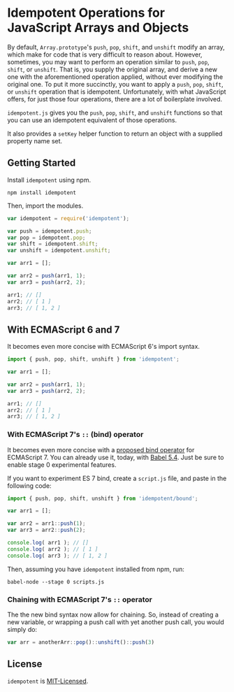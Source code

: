 # Idempotent Operations for JavaScript Arrays and Objects

By default, `Array.prototype`'s `push`, `pop`, `shift`, and `unshift` modify an array, which make for code that is very difficult to reason about. However, sometimes, you may want to perform an operation similar to `push`, `pop`, `shift`, or `unshift`. That is, you supply the original array, and derive a new one with the aforementioned operation applied, without ever modifying the original one. To put it more succinctly, you want to apply a `push`, `pop`, `shift`, or `unshift` operation that is idempotent. Unfortunately, with what JavaScript offers, for just those four operations, there are a lot of boilerplate involved.

`idempotent.js` gives you the `push`, `pop`, `shift`, and `unshift` functions so that you can use an idempotent equivalent of those operations.

It also provides a `setKey` helper function to return an object with a supplied property name set.

## Getting Started

Install `idempotent` using npm.

```shell
npm install idempotent
```

Then, import the modules.

```javascript
var idempotent = require('idempotent');

var push = idempotent.push;
var pop = idempotent.pop;
var shift = idempotent.shift;
var unshift = idempotent.unshift;

var arr1 = [];

var arr2 = push(arr1, 1);
var arr3 = push(arr2, 2);

arr1; // []
arr2; // [ 1 ]
arr3; // [ 1, 2 ]
```

## With ECMAScript 6 and 7

It becomes even more concise with ECMAScript 6's import syntax.

```javascript
import { push, pop, shift, unshift } from 'idempotent';

var arr1 = [];

var arr2 = push(arr1, 1);
var arr3 = push(arr2, 2);

arr1; // []
arr2; // [ 1 ]
arr3; // [ 1, 2 ]
```

### With ECMAScript 7's `::` (bind) operator

It becomes even more concise with a [proposed bind operator](https://github.com/zenparsing/es-function-bind) for ECMAScript 7. You can already use it, today, with [Babel 5.4](http://babeljs.io/blog/2015/05/14/function-bind/). Just be sure to enable stage 0 experimental features.

If you want to experiment ES 7 bind, create a `script.js` file, and paste in the following code:

```javascript
import { push, pop, shift, unshift } from 'idempotent/bound';

var arr1 = [];

var arr2 = arr1::push(1);
var arr3 = arr2::push(2);

console.log( arr1 ); // []
console.log( arr2 ); // [ 1 ]
console.log( arr3 ); // [ 1, 2 ]
```

Then, assuming you have `idempotent` installed from npm, run:

```
babel-node --stage 0 scripts.js
```

### Chaining with ECMAScript 7's `::` operator

The the new bind syntax now allow for chaining. So, instead of creating a new variable, or wrapping a push call with yet another push call, you would simply do:

```javascript
var arr = anotherArr::pop()::unshift()::push(3)
```

## License

`idempotent` is [MIT-Licensed](https://github.com/shovon/idempotent.js/blob/master/LICENSE).